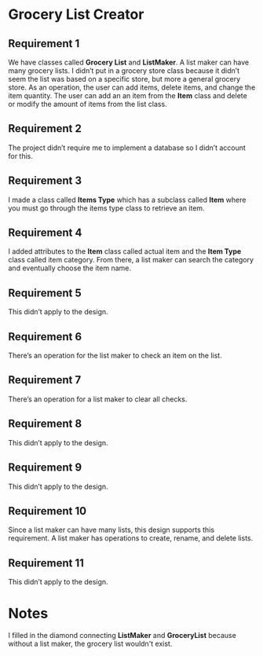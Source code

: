 ﻿# Grocery List Creator
## Requirement 1


We have classes called **Grocery List** and **ListMaker**. A list maker can have many grocery lists. I didn’t put in a grocery store class because it didn’t seem the list was based on a specific store, but more a general grocery store. As an operation, the user can add items, delete items, and change the item quantity. The user can add an an item from the **Item** class and delete or modify the amount of items from the list class.


## Requirement 2
The project didn’t require me to implement a database so I didn’t account for this.


## Requirement 3

I made a class called **Items Type** which has a subclass called **Item** where you must go through the items type class to retrieve an item.

## Requirement 4

I added attributes to the **Item** class called actual item and the **Item Type** class called item category. From there, a list maker can search the category and eventually choose the item name.

## Requirement 5

This didn’t apply to the design.

## Requirement 6

There’s an operation for the list maker to check an item on the list.

## Requirement 7

There’s an operation for a list maker to clear all checks.


## Requirement 8

This didn’t apply to the design.

## Requirement 9

This didn’t apply to the design.

## Requirement 10

Since a list maker can have many lists, this design supports this requirement. A list maker has operations to create, rename, and delete lists.

## Requirement 11


This didn’t apply to the design.

# Notes
I filled in the diamond connecting **ListMaker** and **GroceryList** because without a list maker, the grocery list wouldn't exist.
